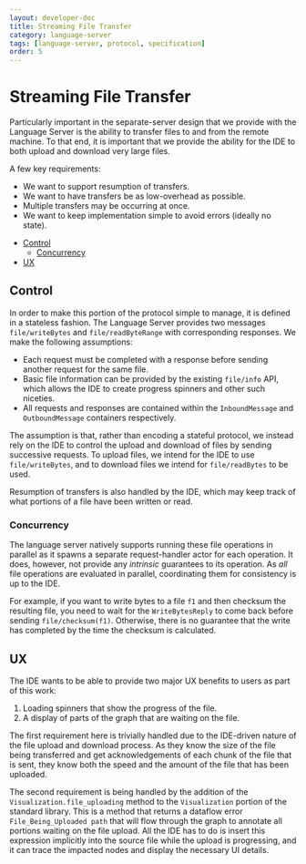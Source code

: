 ```yaml
---
layout: developer-doc
title: Streaming File Transfer
category: language-server
tags: [language-server, protocol, specification]
order: 5
---
```


# Streaming File Transfer

Particularly important in the separate-server design that we provide with the
Language Server is the ability to transfer files to and from the remote machine.
To that end, it is important that we provide the ability for the IDE to both
upload and download very large files.

A few key requirements:

- We want to support resumption of transfers.
- We want to have transfers be as low-overhead as possible.
- Multiple transfers may be occurring at once.
- We want to keep implementation simple to avoid errors (ideally no state).

<!-- MarkdownTOC levels="2,3" autolink="true" indent="    " -->

- [Control](#control)
  - [Concurrency](#concurrency)
- [UX](#ux)

<!-- /MarkdownTOC -->

## Control

In order to make this portion of the protocol simple to manage, it is defined in
a stateless fashion. The Language Server provides two messages `file/writeBytes`
and `file/readByteRange` with corresponding responses. We make the following
assumptions:

- Each request must be completed with a response before sending another request
  for the same file.
- Basic file information can be provided by the existing `file/info` API, which
  allows the IDE to create progress spinners and other such niceties.
- All requests and responses are contained within the `InboundMessage` and
  `OutboundMessage` containers respectively.

The assumption is that, rather than encoding a stateful protocol, we instead
rely on the IDE to control the upload and download of files by sending
successive requests. To upload files, we intend for the IDE to use
`file/writeBytes`, and to download files we intend for `file/readBytes` to be
used.

Resumption of transfers is also handled by the IDE, which may keep track of what
portions of a file have been written or read.

### Concurrency

The language server natively supports running these file operations in parallel
as it spawns a separate request-handler actor for each operation. It does,
however, not provide any _intrinsic_ guarantees to its operation. As _all_ file
operations are evaluated in parallel, coordinating them for consistency is up to
the IDE.

For example, if you want to write bytes to a file `f1` and then checksum the
resulting file, you need to wait for the `WriteBytesReply` to come back before
sending `file/checksum(f1)`. Otherwise, there is no guarantee that the write has
completed by the time the checksum is calculated.

## UX

The IDE wants to be able to provide two major UX benefits to users as part of
this work:

1. Loading spinners that show the progress of the file.
2. A display of parts of the graph that are waiting on the file.

The first requirement here is trivially handled due to the IDE-driven nature of
the file upload and download process. As they know the size of the file being
transferred and get acknowledgements of each chunk of the file that is sent,
they know both the speed and the amount of the file that has been uploaded.

The second requirement is being handled by the addition of the
`Visualization.file_uploading` method to the `Visualization` portion of the
standard library. This is a method that returns a dataflow error
`File_Being_Uploaded path` that will flow through the graph to annotate all
portions waiting on the file upload. All the IDE has to do is insert this
expression implicitly into the source file while the upload is progressing, and
it can trace the impacted nodes and display the necessary UI details.
